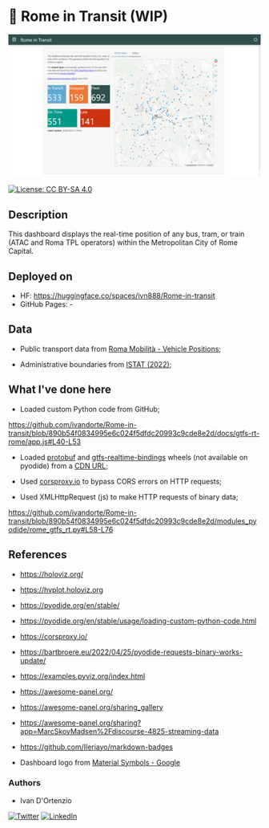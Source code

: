 # :trolleybus: Rome in Transit (WIP)

![img](https://raw.githubusercontent.com/ivandorte/Rome-in-transit/main/assets/dashboard.png)

[![License: CC BY-SA 4.0](https://img.shields.io/badge/License-CC%20BY--SA%204.0-lightgrey.svg)](https://creativecommons.org/licenses/by/4.0/)

## Description

This dashboard displays the real-time position of any bus, tram, or train (ATAC and Roma TPL operators) within the Metropolitan City of Rome Capital.

## Deployed on
- HF: https://huggingface.co/spaces/ivn888/Rome-in-transit
- GitHub Pages: -

## Data 

- Public transport data from [Roma Mobilità - Vehicle Positions](https://romamobilita.it/it/tecnologie);

- Administrative boundaries from [ISTAT (2022)](https://www.istat.it/it/archivio/222527);

## What I've done here

- Loaded custom Python code from GitHub;

https://github.com/ivandorte/Rome-in-transit/blob/890b54f0834995e6c024f5dfdc20993c9cde8e2d/docs/gtfs-rt-rome/app.js#L40-L53

- Loaded [protobuf](https://pypi.org/project/protobuf/) and [gtfs-realtime-bindings](https://pypi.org/project/gtfs-realtime-bindings/) wheels (not available on pyodide) from a [CDN URL](https://cdn.jsdelivr.net);

- Used [corsproxy.io](https://corsproxy.io/) to bypass CORS errors on HTTP requests;

- Used XMLHttpRequest (js) to make HTTP requests of binary data;

https://github.com/ivandorte/Rome-in-transit/blob/890b54f0834995e6c024f5dfdc20993c9cde8e2d/modules_pyodide/rome_gtfs_rt.py#L58-L76

## References

- https://holoviz.org/

- https://hvplot.holoviz.org

- https://pyodide.org/en/stable/

- https://pyodide.org/en/stable/usage/loading-custom-python-code.html

- https://corsproxy.io/

- https://bartbroere.eu/2022/04/25/pyodide-requests-binary-works-update/

- https://examples.pyviz.org/index.html

- https://awesome-panel.org/

- https://awesome-panel.org/sharing_gallery

- https://awesome-panel.org/sharing?app=MarcSkovMadsen%2Fdiscourse-4825-streaming-data

- https://github.com/Ileriayo/markdown-badges

- Dashboard logo from [Material Symbols - Google](https://fonts.google.com/icons)

### Authors

- Ivan D'Ortenzio

[![Twitter](https://img.shields.io/badge/Twitter-%231DA1F2.svg?style=for-the-badge&logo=Twitter&logoColor=white)](https://twitter.com/ivanziogeo)
[![LinkedIn](https://img.shields.io/badge/linkedin-%230077B5.svg?style=for-the-badge&logo=linkedin&logoColor=white)](https://www.linkedin.com/in/ivan-d-ortenzio/)
